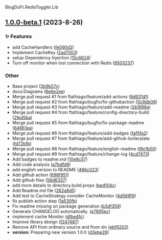 BlogDoFt.RedisToggler.Lib
<a name="1.0.0-beta.1"></a>
## [1.0.0-beta.1](https://www.github.com/ftathiago/RedisToggler/releases/tag/v1.0.0-beta.1) (2023-8-26)

### ✨ Features

* add CacheHandlers ([fe090d2](https://www.github.com/ftathiago/RedisToggler/commit/fe090d24724968aab556e3b935f9900dce0f465a))
* Implement CacheKey ([2ad7003](https://www.github.com/ftathiago/RedisToggler/commit/2ad70031384279ccb595dadee449f307d15828bf))
* setup Dependency Injection ([15c6624](https://www.github.com/ftathiago/RedisToggler/commit/15c6624e7580fa02c993c781c85920a302913309))
* Turn off monitor when lost connection with Redis ([9503237](https://www.github.com/ftathiago/RedisToggler/commit/9503237155f70c0c4213cdcaef9e80a29b6ddad8))

### Other

* Base project ([3b9b57c](https://www.github.com/ftathiago/RedisToggler/commit/3b9b57c05ed1dc1a88a2be15013e6812a39ba073))
* docs:Diagrams ([8e6e2ee](https://www.github.com/ftathiago/RedisToggler/commit/8e6e2ee2b435b824fd9994227be55c12b80c9de1))
* Merge pull request #1 from ftathiago/feature/add-actions ([8d9314f](https://www.github.com/ftathiago/RedisToggler/commit/8d9314fa7973b21c50b77b660b0e53817f140a08))
* Merge pull request #2 from ftathiago/bugfix/fix-githubaction ([0c9db06](https://www.github.com/ftathiago/RedisToggler/commit/0c9db066e21391e9fe16b0c0ada18c73c651b238))
* Merge pull request #3 from ftathiago/feature/add-readme ([2b1696e](https://www.github.com/ftathiago/RedisToggler/commit/2b1696e5bdc3b3554bc58abc665c0af782019071))
* Merge pull request #4 from ftathiago/feature/config-directory-build ([2fed5ba](https://www.github.com/ftathiago/RedisToggler/commit/2fed5ba81b854748832139502552c882708f7825))
* Merge pull request #5 from ftathiago/bugfix/fix-package-readme ([64661ea](https://www.github.com/ftathiago/RedisToggler/commit/64661eaa4e307f23ae6d4bb13f5d340f8b05c109))
* Merge pull request #6 from ftathiago/feature/add-badges ([faf5fa2](https://www.github.com/ftathiago/RedisToggler/commit/faf5fa2262f74e39e352452aaadc3a14fe00dfbf))
* Merge pull request #7 from ftathiago/feature/add-github-boilerplate ([fd72bfb](https://www.github.com/ftathiago/RedisToggler/commit/fd72bfb749ae5e12146a110d96a134d479b6cea1))
* Merge pull request #8 from ftathiago/feature/english-readme ([f8cfb00](https://www.github.com/ftathiago/RedisToggler/commit/f8cfb00e088221e44e61dbc683481fe9c0e63bd8))
* Merge pull request #9 from ftathiago/feature/change-log ([4cd7473](https://www.github.com/ftathiago/RedisToggler/commit/4cd747365c40b6d4f932ef1ad9f13dfc1b1b4901))
* Add badges to readme.md ([10e8c57](https://www.github.com/ftathiago/RedisToggler/commit/10e8c57cf4eae14efaac4b21d2e03a28607dd8c1))
* Add code analysis ([a7bdfd6](https://www.github.com/ftathiago/RedisToggler/commit/a7bdfd6f1ca3dbc937365d0a4b28443466a3de4d))
* add english version to README ([466c023](https://www.github.com/ftathiago/RedisToggler/commit/466c023d23020ac6d94ec4c6d7a49ee5780b4e05))
* Add github action ([698f951](https://www.github.com/ftathiago/RedisToggler/commit/698f951e05f5ed1543680bcfbcd62303f2184b98))
* Add github files ([56d6337](https://www.github.com/ftathiago/RedisToggler/commit/56d6337aa479d9a6cc3c17bd55c69e871b7b228b))
* add more details to directory.build.props ([bed104c](https://www.github.com/ftathiago/RedisToggler/commit/bed104cce2c60a32d362f61e9e07fc28e1c20f00))
* Add Readme.md file ([262a8d5](https://www.github.com/ftathiago/RedisToggler/commit/262a8d50e3c259e29a8e7b20506534c740aa1ccb))
* Add test to CacheStrategy consider CacheMonitor ([4d569f9](https://www.github.com/ftathiago/RedisToggler/commit/4d569f9d1f2c9754b024aeef99b98eea83199a4d))
* fix publish action step ([1a530fb](https://www.github.com/ftathiago/RedisToggler/commit/1a530fbfa5567878f562946ed094c90d9061f3db))
* Fix readme missing on package generation ([b3df359](https://www.github.com/ftathiago/RedisToggler/commit/b3df3597392eaa17e6024fc301f6d9ab59b3533f))
* Generate CHANGELOG automatically. ([e7895ec](https://www.github.com/ftathiago/RedisToggler/commit/e7895ec92dc85ff017c4a75e9d9e9b5d3486503b))
* implement cache Monitor ([dfbe4fc](https://www.github.com/ftathiago/RedisToggler/commit/dfbe4fc2d14d9997a0ef16d4e98da050ece3a600))
* Improve library design ([f247487](https://www.github.com/ftathiago/RedisToggler/commit/f247487e614c51b2fd2325062626ee22f250cc6b))
* Remove API from ordinary source and from sln ([ebf9203](https://www.github.com/ftathiago/RedisToggler/commit/ebf92039181c9a02378b6bdb9f589be2505d7112))
* **version:** Preparing new version 1.0.0 ([d3ebe26](https://www.github.com/ftathiago/RedisToggler/commit/d3ebe264d2d2f753637d41f728a2037f66d0dd03))

